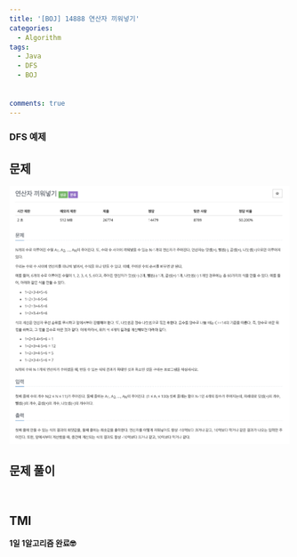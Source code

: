 ```yaml
---
title: '[BOJ] 14888 연산자 끼워넣기'
categories:
  - Algorithm
tags:
  - Java
  - DFS
  - BOJ


comments: true 
---
```

### DFS 예제

## 문제
 <a href="/assets/images/BOJ14888.png"><img src="/assets/images/BOJ14888.png"></a>
 <br/>

## 문제 풀이
<script src="https://gist.github.com/kyeahen/aea7c364d8a7cb376671252c7a88bd1d.js"></script>
<br/>

## TMI

**1일 1알고리즘 완료🤓**


